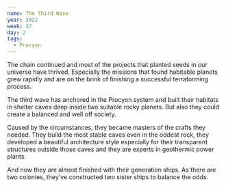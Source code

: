 ```yaml
---
name: The Third Wave
year: 2022
week: 37
day: 2
tags:
  - Procyon
---
```


The chain continued and most of the projects that planted seeds in our universe
have thrived. Especially the missions that found habitable planets grew rapidly
and are on the brink of finishing a successful terraforming process.

The third wave has anchored in the Procyon system and built their habitats in
shelter caves deep inside two suitable rocky planets. But also they could create
a balanced and well off society.

Caused by the circumstances, they became masters of the crafts they needed. They
build the most stable caves even in the oddest rock, they developed a beautiful
architecture style especially for their transparent structures outside those
caves and they are experts in geothermic power plants.

And now they are almost finished with their generation ships. As there are two
colonies, they've constructed two sister ships to balance the odds.
